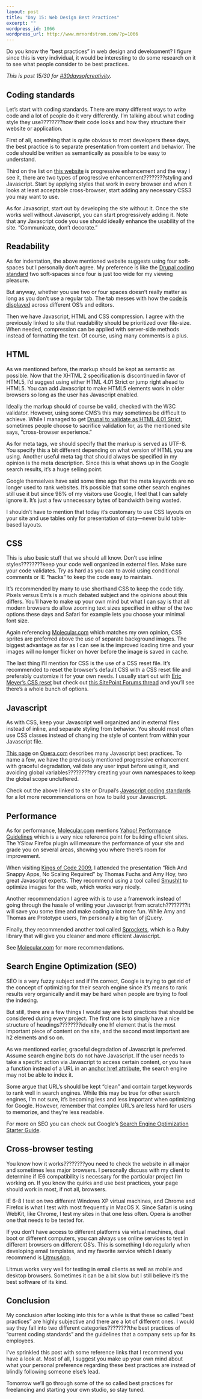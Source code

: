 ```yaml
--- 
layout: post
title: "Day 15: Web Design Best Practices"
excerpt: ""
wordpress_id: 1066
wordpress_url: http://www.mrnordstrom.com/?p=1066
---
```

<p>Do you know the &ldquo;best practices&rdquo; in web design and development? I figure since this is very individual, it would be interesting to do some research on it to see what people consider to be best practices.</p>
<!--more-->
<p><em>This is post 15/30 for <a href="http://30daysofcreativity.com">#30daysofcreativity</a>.</em></p>
<h2>Coding standards</h2>
<p>Let&rsquo;s start with coding standards. There are many different ways to write code and a lot of people do it very differently. I&rsquo;m talking about what coding style they use????????how their code looks and how they structure their website or application.</p>
<p>First of all, something that is quite obvious to most developers these days, the best practice is to separate presentation from content and behavior. The code should be written as semantically as possible to be easy to understand.</p>
<p>Third on the list on <a href="http://molecularvoices.molecular.com/standards/">this website</a> is progressive enhancement and the way I see it, there are two types of progressive enhancement????????styling and Javascript. Start by applying styles that work in every browser and when it looks at least acceptable cross-browser, start adding any necessary CSS3 you may want to use.</p>
<p>As for Javascript, start out by developing the site without it. Once the site works well without Javascript, you can start progressively adding it. Note that any Javascript code you use should ideally enhance the usability of the site. &ldquo;Communicate, don&rsquo;t decorate.&rdquo;</p>
<h2>Readability</h2>
<p>As for indentation, the above mentioned website suggests using four soft-spaces but I personally don&rsquo;t agree. My preference is like the <a href="http://drupal.org/coding-standards">Drupal coding standard</a> two soft-spaces since four is just too wide for my viewing pleasure.</p>
<p>But anyway, whether you use two or four spaces doesn&rsquo;t really matter as long as you don&rsquo;t use a regular tab. The tab messes with how the <a href="http://www.jwz.org/doc/tabs-vs-spaces.html">code is displayed</a> across different OS&rsquo;s and editors.</p>
<p>Then we have Javascript, HTML and CSS compression. I agree with the previously linked to site that readability should be prioritized over file-size. When needed, compression can be applied with server-side methods instead of formatting the text. Of course, using many comments is a plus.</p>
<h2>HTML</h2>
<p>As we mentioned before, the markup should be kept as semantic as possible. Now that the XHTML 2 specification is discontinued in favor of HTML5, I&rsquo;d suggest using either HTML 4.01 Strict or jump right ahead to HTML5. You can add Javascript to make HTML5 elements work in older browsers so long as the user has Javascript enabled.</p>
<p>Ideally the markup should of course be valid, checked with the W3C validator. However, using some CMS&rsquo;s this may sometimes be difficult to achieve. While I managed to get <a href="http://www.mrnordstrom.com/2009/05/06/how-to-make-drupal-6-valid-html-401-strict/">Drupal to validate as HTML 4.01 Strict</a>, sometimes people choose to sacrifice validation for, as the mentioned site says, &ldquo;cross-browser experience.&rdquo;</p>
<p>As for meta tags, we should specify that the markup is served as UTF-8. You specify this a bit different depending on what version of HTML you are using. Another useful meta tag that should always be specified in my opinion is the meta description. Since this is what shows up in the Google search results, it&rsquo;s a huge selling point.</p>
<p>Google themselves have said some time ago that the meta keywords are no longer used to rank websites. It&rsquo;s possible that some other search engines still use it but since 98% of my visitors use Google, I feel that I can safely ignore it. It&rsquo;s just a few unnecessary bytes of bandwidth being wasted.</p>
<p>I shouldn&rsquo;t have to mention that today it&rsquo;s customary to use CSS layouts on your site and use tables only for presentation of data&mdash;never build table-based layouts.</p>
<h2>CSS</h2>
<p>This is also basic stuff that we should all know. Don&rsquo;t use inline styles????????keep your code well organized in external files. Make sure your code validates. Try as hard as you can to avoid using conditional comments or IE &ldquo;hacks&rdquo; to keep the code easy to maintain.</p>
<p>It&rsquo;s recommended by many to use shorthand CSS to keep the code tidy. Pixels versus Em&rsquo;s is a much debated subject and the opinions about this differs. You&rsquo;ll have to make up your own mind but what I can say is that all modern browsers do allow zooming text sizes specified in either of the two options these days and Safari for example lets you choose your minimal font size.</p>
<p>Again referencing <a href="http://Molecular.com">Molecular.com</a> which matches my own opinion, CSS sprites are preferred above the use of separate background images. The biggest advantage as far as I can see is the improved loading time and your images will no longer flicker on hover before the image is saved in cache.</p>
<p>The last thing I&rsquo;ll mention for CSS is the use of a CSS reset file. It&rsquo;s recommended to reset the browser&rsquo;s default CSS with a CSS reset file and preferably customize it for your own needs. I usually start out with <a href="http://meyerweb.com/eric/tools/css/reset/index.html">Eric Meyer&rsquo;s CSS reset</a> but check out <a href="http://www.sitepoint.com/forums/showthread.php?t=566637">this SitePoint Forums thread</a> and you&rsquo;ll see there&rsquo;s a whole bunch of options.</p>
<h2>Javascript</h2>
<p>As with CSS, keep your Javascript well organized and in external files instead of inline, and separate styling from behavior. You should most often use CSS classes instead of changing the style of content from within your Javascript file.</p>
<p><a href="http://dev.opera.com/articles/view/javascript-best-practices/">This page</a> on <a href="http://Opera.com">Opera.com</a> describes many Javascript best practices. To name a few, we have the previously mentioned progressive enhancement with graceful degradation, validate any user input before using it, and avoiding global variables????????try creating your own namespaces to keep the global scope uncluttered.</p>
<p>Check out the above linked to site or Drupal&rsquo;s <a href="http://drupal.org/node/172169">Javascript coding standards</a> for a lot more recommendations on how to build your Javascript.</p>
<h2>Performance</h2>
<p>As for performance, <a href="http://molecularvoices.molecular.com/standards/#_performance">Molecular.com</a> mentions <a href="http://developer.yahoo.com/performance/">Yahoo! Performance Guidelines</a> which is a very nice reference point for building efficient sites. The YSlow Firefox plugin will measure the performance of your site and grade you on several areas, showing you where there&rsquo;s room for improvement.</p>
<p>When visiting <a href="http://www.mrnordstrom.com/2009/07/19/kings-of-code-2009-day-2/">Kings of Code 2009</a>, I attended the presentation &ldquo;Rich And Snappy Apps, No Scaling Required&rdquo; by Thomas Fuchs and Amy Hoy, two great Javascript experts. They recommend using a tool called <a href="http://www.smushit.com/">SmushIt</a> to optimize images for the web, which works very nicely.</p>
<p>Another recommendation I agree with is to use a framework instead of going through the hassle of writing your Javascript from scratch????????it will save you some time and make coding a lot more fun. While Amy and Thomas are Prototype users, I&rsquo;m personally a big fan of jQuery.</p>
<p>Finally, they recommended another tool called <a href="http://getsprockets.org/">Sprockets</a>, which is a Ruby library that will give you cleaner and more efficient Javascript.</p>
<p>See <a href="http://molecularvoices.molecular.com/standards/#_performance">Molecular.com</a> for more recommendations.</p>
<h2>Search Engine Optimization (SEO)</h2>
<p>SEO is a very fuzzy subject and if I&rsquo;m correct, Google is trying to get rid of the concept of optimizing for their search engine since it&rsquo;s means to rank results very organically and it may be hard when people are trying to fool the indexing.</p>
<p>But still, there are a few things I would say are best practices that should be considered during every project. The first one is to simply have a nice structure of headings????????ideally one h1 element that is the most important piece of content on the site, and the second most important are h2 elements and so on.</p>
<p>As we mentioned earlier, graceful degradation of Javascript is preferred. Assume search engine bots do not have Javascript. If the user needs to take a specific action via Javascript to access certain content, or you have a function instead of a URL in an <a href="http://molecularvoices.molecular.com/standards/#_indexability">anchor href attribute</a>, the search engine may not be able to index it.</p>
<p>Some argue that URL&rsquo;s should be kept &ldquo;clean&rdquo; and contain target keywords to rank well in search engines. While this may be true for other search engines, I&rsquo;m not sure, it&rsquo;s becoming less and less important when optimizing for Google. However, remember that complex URL&rsquo;s are less hard for users to memorize, and they&rsquo;re less readable.</p>
<p>For more on SEO you can check out Google&rsquo;s <a href="https://docs.google.com/viewer?url=http://www.google.com/webmasters/docs/search-engine-optimization-starter-guide.pdf">Search Engine Optimization Starter Guide</a>.</p>
<h2>Cross-browser testing</h2>
<p>You know how it works????????you need to check the website in all major and sometimes less major browsers. I personally discuss with my client to determine if IE6 compatibility is necessary for the particular project I&rsquo;m working on. If you know the quirks and use best practices, your page should work in most, if not all, browsers.</p>
<p>IE 6-8 I test on two different Windows XP virtual machines, and Chrome and Firefox is what I test with most frequently in MacOS X. Since Safari is using WebKit, like Chrome, I test my sites in that one less often. Opera is another one that needs to be tested for.</p>
<p>If you don&rsquo;t have access to different platforms via virtual machines, dual boot or different computers, you can always use online services to test in different browsers on different OS&rsquo;s. This is something I do regularly when developing email templates, and my favorite service which I dearly recommend is <a href="http://litmusapp.com/">LitmusApp</a>.</p>
<p>Litmus works very well for testing in email clients as well as mobile and desktop browsers. Sometimes it can be a bit slow but I still believe it&rsquo;s the best software of its kind.</p>
<h2>Conclusion</h2>
<p>My conclusion after looking into this for a while is that these so called &ldquo;best practices&rdquo; are highly subjective and there are a lot of different ones. I would say they fall into two different categories????????the best practices of &ldquo;current coding standards&rdquo; and the guidelines that a company sets up for its employees.</p>
<p>I&rsquo;ve sprinkled this post with some reference links that I recommend you have a look at. Most of all, I suggest you make up your own mind about what your personal preference regarding these best practices are instead of blindly following someone else&rsquo;s lead.</p>
<p>Tomorrow we&rsquo;ll go through some of the so called best practices for freelancing and starting your own studio, so stay tuned.</p>
